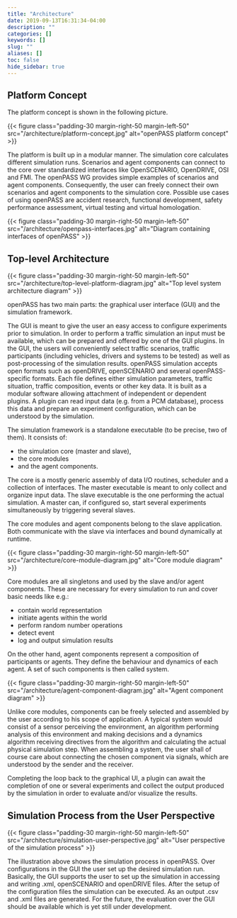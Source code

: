 ```yaml
---
title: "Architecture"
date: 2019-09-13T16:31:34-04:00
description: ""
categories: []
keywords: []
slug: ""
aliases: []
toc: false
hide_sidebar: true
---
```

## Platform Concept

The platform concept is shown in the following picture.

{{< figure class="padding-30 margin-right-50 margin-left-50" src="/architecture/platform-concept.jpg" alt="openPASS platform concept" >}}

The platform is built up in a modular manner. The simulation core calculates different simulation runs. Scenarios and agent components can connect to the core over standardized interfaces like OpenSCENARIO, OpenDRIVE, OSI and FMI. The openPASS WG provides simple examples of scenarios and agent components. Consequently, the user can freely connect their own scenarios and agent components to the simulation core. Possible use cases of using openPASS are accident research, functional development, safety performance assessment, virtual testing and virtual homologation. 

{{< figure class="padding-30 margin-right-50 margin-left-50" src="/architecture/openpass-interfaces.jpg" alt="Diagram containing interfaces of openPASS" >}}

## Top-level Architecture

{{< figure class="padding-30 margin-right-50 margin-left-50" src="/architecture/top-level-platform-diagram.jpg" alt="Top level system architecture diagram" >}}

openPASS has two main parts: the graphical user interface (GUI) and the simulation framework.  

The GUI is meant to give the user an easy access to configure experiments prior to simulation. In order to perform a traffic simulation an input must be available, which can be prepared and offered by one of the GUI plugins. In the GUI, the users will conveniently select traffic scenarios, traffic participants (including vehicles, drivers and systems to be tested) as well as post-processing of the simulation results. openPASS simulation accepts open formats such as openDRIVE, openSCENARIO and several openPASS-specific formats. Each file defines either simulation parameters, traffic situation, traffic composition, events or other key data. It is built as a modular software allowing attachment of independent or dependent plugins. A plugin can read input data (e.g. from a PCM database), process this data and prepare an experiment configuration, which can be understood by the simulation.  

The simulation framework is a standalone executable (to be precise, two of them). It consists of:  

- the simulation core (master and slave),
- the core modules
- and the agent components.  

The core is a mostly generic assembly of data I/O routines, scheduler and a collection of interfaces. The master executable is meant to only collect and organize input data. The slave executable is the one performing the actual simulation. A master can, if configured so, start several experiments simultaneously by triggering several slaves.  

The core modules and agent components belong to the slave application. Both communicate with the slave via interfaces and bound dynamically at runtime.

{{< figure class="padding-30 margin-right-50 margin-left-50" src="/architecture/core-module-diagram.jpg" alt="Core module diagram" >}}

Core modules are all singletons and used by the slave and/or agent components. These are necessary for every simulation to run and cover basic needs like e.g.:  

- contain world representation  
- initiate agents within the world  
- perform random number operations  
- detect event  
- log and output simulation results  

On the other hand, agent components represent a composition of participants or agents. They define the behaviour and dynamics of each agent. A set of such components is then called system. 

{{< figure class="padding-30 margin-right-50 margin-left-50" src="/architecture/agent-component-diagram.jpg" alt="Agent component diagram" >}}

Unlike core modules, components can be freely selected and assembled by the user according to his scope of application. A typical system would consist of a sensor perceiving the environment, an algorithm performing analysis of this environment and making decisions and a dynamics algorithm receiving directives from the algorithm and calculating the actual physical simulation step. When assembling a system, the user shall of course care about connecting the chosen component via signals, which are understood by the sender and the receiver.  

Completing the loop back to the graphical UI, a plugin can await the completion of one or several experiments and collect the output produced by the simulation in order to evaluate and/or visualize the results.

## Simulation Process from the User Perspective  

{{< figure class="padding-30 margin-right-50 margin-left-50" src="/architecture/simulation-user-perspective.jpg" alt="User perspective of the simulation process" >}}

The illustration above shows the simulation process in openPASS. Over configurations in the GUI the user set up the desired simulation run. Basically, the GUI supports the user to set up the simulation in accessing and writing .xml, openSCENARIO and openDRIVE files. After the setup of the configuration files the simulation can be executed. As an output .csv and .xml files are generated. For the future, the evaluation over the GUI should be available which is yet still under development.
